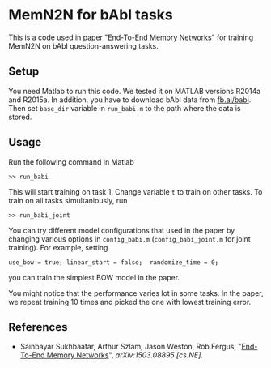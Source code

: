 # MemN2N for bAbI tasks
This is a code used in paper "[End-To-End Memory Networks](http://arxiv.org/abs/1503.08895)" for training MemN2N on bAbI question-answering tasks. 

## Setup
You need Matlab to run this code. We tested it on MATLAB versions R2014a and R2015a. In addition, you have to download bAbI data from [fb.ai/babi](http://fb.ai/babi). Then set `base_dir` variable in `run_babi.m` to the path where the data is stored.

## Usage
Run the following command in Matlab

    >> run_babi

This will start training on task 1. Change variable `t` to train on other tasks. To train on all tasks simultaniously, run

    >> run_babi_joint

You can try different model configurations that used in the paper by changing various options in `config_babi.m` (`config_babi_joint.m` for joint training). For example, setting 

    use_bow = true; linear_start = false;  randomize_time = 0;

you can train the simplest BOW model in the paper. 

You might notice that the performance varies lot in some tasks. In the paper, we repeat training 10 times and picked the one with lowest training error.

## References

* Sainbayar Sukhbaatar, Arthur Szlam, Jason Weston, Rob Fergus,
  "[End-To-End Memory Networks](http://arxiv.org/abs/1503.08895)",
  *arXiv:1503.08895 [cs.NE]*.
